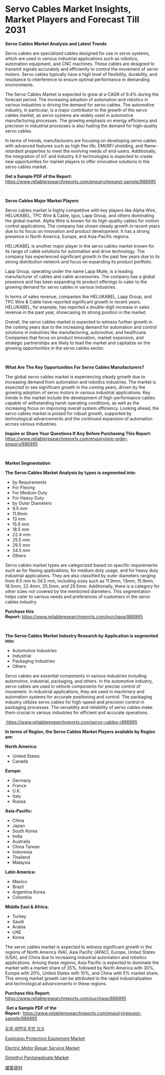 <p><h1>Servo Cables Market Insights, Market Players and Forecast Till 2031</h1></p><p><strong>Servo Cables Market Analysis and Latest Trends</strong></p>
<p><p>Servo cables are specialized cables designed for use in servo systems, which are used in various industrial applications such as robotics, automation equipment, and CNC machines. These cables are designed to transmit signals accurately and efficiently to control the movement of servo motors. Servo cables typically have a high level of flexibility, durability, and resistance to interference to ensure optimal performance in demanding environments.</p><p>The Servo Cables Market is expected to grow at a CAGR of 9.4% during the forecast period. The increasing adoption of automation and robotics in various industries is driving the demand for servo cables. The automotive industry, in particular, is a major contributor to the growth of the servo cables market, as servo systems are widely used in automotive manufacturing processes. The growing emphasis on energy efficiency and precision in industrial processes is also fueling the demand for high-quality servo cables.</p><p>In terms of trends, manufacturers are focusing on developing servo cables with advanced features such as high flex life, EMI/RFI shielding, and flame-retardant properties to meet the evolving needs of end-users. Additionally, the integration of IoT and Industry 4.0 technologies is expected to create new opportunities for market players to offer innovative solutions in the servo cables market.</p></p>
<p><strong>Get a Sample PDF of the Report:&nbsp;</strong> <a href="https://www.reliableresearchreports.com/enquiry/request-sample/886995">https://www.reliableresearchreports.com/enquiry/request-sample/886995</a></p>
<p>&nbsp;</p>
<p><strong>Servo Cables Major Market Players</strong></p>
<p><p>Servo cables market is highly competitive with key players like Alpha Wire, HELUKABEL, TPC Wire & Cable, Igus, Lapp Group, and others dominating the global market. Alpha Wire is known for its high-quality cables for motion control applications. The company has shown steady growth in recent years due to its focus on innovation and product development. It has a strong presence in North America, Europe, and Asia-Pacific regions.</p><p>HELUKABEL is another major player in the servo cables market known for its range of cable solutions for automation and drive technology. The company has experienced significant growth in the past few years due to its strong distribution network and focus on expanding its product portfolio.</p><p>Lapp Group, operating under the name Lapp Mulle, is a leading manufacturer of cables and cable accessories. The company has a global presence and has been expanding its product offerings to cater to the growing demand for servo cables in various industries.</p><p>In terms of sales revenue, companies like HELUKABEL, Lapp Group, and TPC Wire & Cable have reported significant growth in recent years. HELUKABEL, for example, has reported a double-digit increase in sales revenue in the past year, showcasing its strong position in the market.</p><p>Overall, the servo cables market is expected to witness further growth in the coming years due to the increasing demand for automation and control solutions in industries like manufacturing, automotive, and healthcare. Companies that focus on product innovation, market expansion, and strategic partnerships are likely to lead the market and capitalize on the growing opportunities in the servo cables sector.</p></p>
<p>&nbsp;</p>
<p><strong>What Are The Key Opportunities For Servo Cables Manufacturers?</strong></p>
<p><p>The global servo cables market is experiencing steady growth due to increasing demand from automation and robotics industries. The market is expected to see significant growth in the coming years, driven by the growing adoption of servo motors in various industrial applications. Key trends in the market include the development of high-performance cables capable of withstanding harsh operating conditions, as well as the increasing focus on improving overall system efficiency. Looking ahead, the servo cables market is poised for robust growth, supported by technological advancements and the continued expansion of automation across various industries.</p></p>
<p><strong>Inquire or Share Your Questions If Any Before Purchasing This Report:</strong> <a href="https://www.reliableresearchreports.com/enquiry/pre-order-enquiry/886995">https://www.reliableresearchreports.com/enquiry/pre-order-enquiry/886995</a></p>
<p>&nbsp;</p>
<p><strong>Market Segmentation</strong></p>
<p><strong>The Servo Cables Market Analysis by types is segmented into:</strong></p>
<p><ul><li>by Requirements</li><li>For Flexing</li><li>For Medium Duty</li><li>For Heavy Duty</li><li>by Outer Diameters</li><li>9.5 mm</li><li>11.9mm</li><li>13 mm</li><li>15.9 mm</li><li>18.5 mm</li><li>22.4 mm</li><li>25.5 mm</li><li>29.5 mm</li><li>34.5 mm</li><li>Others</li></ul></p>
<p><p>Servo cables market types are categorized based on specific requirements such as for flexing applications, for medium duty usage, and for heavy duty industrial applications. They are also classified by outer diameters ranging from 9.5 mm to 34.5 mm, including sizes such as 11.9mm, 13mm, 15.9mm, 18.5mm, 22.4mm, 25.5mm, and 29.5mm. Additionally, there is a category for other sizes not covered by the mentioned diameters. This segmentation helps cater to various needs and preferences of customers in the servo cables industry.</p></p>
<p><strong>Purchase this Report:&nbsp;</strong><a href="https://www.reliableresearchreports.com/purchase/886995">https://www.reliableresearchreports.com/purchase/886995</a></p>
<p>&nbsp;</p>
<p><strong>The Servo Cables Market Industry Research by Application is segmented into:</strong></p>
<p><ul><li>Automotive Industries</li><li>Industrial</li><li>Packaging Industries</li><li>Others</li></ul></p>
<p><p>Servo cables are essential components in various industries including automotive, industrial, packaging, and others. In the automotive industry, servo cables are used in vehicle components for precise control of movement. In industrial applications, they are used in machinery and automation systems for accurate positioning and control. The packaging industry utilizes servo cables for high-speed and precision control in packaging processes. The versatility and reliability of servo cables make them crucial in various industries for efficient and accurate operations.</p></p>
<p><a href="https://www.reliableresearchreports.com/servo-cables-r886995">&nbsp;https://www.reliableresearchreports.com/servo-cables-r886995</a></p>
<p><strong>In terms of Region, the Servo Cables Market Players available by Region are:</strong></p>
<p>
    <p> <strong> North America: </strong>
        <ul>
            <li>United States</li>
            <li>Canada</li>
        </ul>
        </p> 
    <p> <strong> Europe: </strong>
        <ul>
            <li>Germany</li>
            <li>France</li>
            <li>U.K.</li>
            <li>Italy</li>
            <li>Russia</li>
        </ul>
        </p> 
    <p> <strong> Asia-Pacific: </strong>
        <ul>
            <li>China</li>
            <li>Japan</li>
            <li>South Korea</li>
            <li>India</li>
            <li>Australia</li>
            <li>China Taiwan</li>
            <li>Indonesia</li>
            <li>Thailand</li>
            <li>Malaysia</li>
        </ul>
        </p> 
    <p> <strong> Latin America: </strong>
        <ul>
            <li>Mexico</li>
            <li>Brazil</li>
            <li>Argentina Korea</li>
            <li>Colombia</li>
        </ul>
        </p> 
    <p> <strong> Middle East & Africa: </strong>
        <ul>
            <li>Turkey</li>
            <li>Saudi</li>
            <li>Arabia</li>
            <li>UAE</li>
            <li>Korea</li>
        </ul>
    </p>
    </p>
<p><p>The servo cables market is expected to witness significant growth in the regions of North America (NA), Asia Pacific (APAC), Europe, United States (USA), and China due to increasing industrial automation and robotics applications. Among these regions, Asia Pacific is expected to dominate the market with a market share of 35%, followed by North America with 30%, Europe with 20%, United States with 10%, and China with 5% market share. This strong market growth can be attributed to the rapid industrialization and technological advancements in these regions.</p></p>
<p><strong>Purchase this Report: </strong><a href="https://www.reliableresearchreports.com/purchase/886995">https://www.reliableresearchreports.com/purchase/886995</a></p>
<p>&nbsp;<strong>Get a Sample PDF of the Report:&nbsp;&nbsp;</strong><a href="https://www.reliableresearchreports.com/enquiry/request-sample/886995">https://www.reliableresearchreports.com/enquiry/request-sample/886995</a></p>
<p><strong></strong></p>
<p><p><a href="https://github.com/GabrielBlanda5656/Market-Research-Report-List-1/blob/main/823420826739.md">듀얼 세면대 주방 싱크</a></p><p><a href="https://github.com/joannagoyvaerts/Market-Research-Report-List-2/blob/main/explosion-protection-equipment-market.md">Explosion Protection Equipment Market</a></p><p><a href="https://www.linkedin.com/pulse/electric-motor-repair-service-market-exploring-share-trends-dkxdc?trackingId=GPYuLL88wJ7hosKljbTs7A%3D%3D">Electric Motor Repair Service Market</a></p><p><a href="https://issuu.com/reportprime-2/docs/dimethyl-pentanedioate-market-size-2030.pptx">Dimethyl Pentanedioate Market</a></p><p><a href="https://github.com/lrlmopnhwd79300/Market-Research-Report-List-1/blob/main/273336629059.md">建築資材</a></p></p>